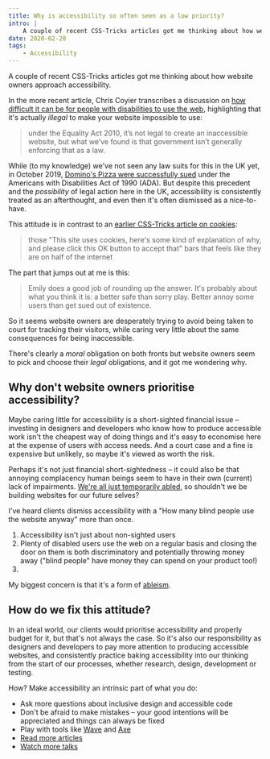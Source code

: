 ```yaml
---
title: Why is accessibility so often seen as a low priority?
intro: |
    A couple of recent CSS-Tricks articles got me thinking about how website owners prioritise their legal (and moral!) obligations to their users.
date: 2020-02-20
tags:
    - Accessibility
---
```


A couple of recent CSS-Tricks articles got me thinking about how website owners approach accessibility.

In the more recent article, Chris Coyier transcribes a discussion on [how difficult it can be for people with disabilities to use the web](https://css-tricks.com/all-these-things-are-quite-easy-to-do-they-just-need-somebody-to-sit-down-and-just-go-through-the-website/), highlighting that it's actually *illegal* to make your website impossible to use:

> under the Equality Act 2010, it’s not legal to create an inaccessible website, but what we’ve found is that government isn’t generally enforcing that as a law.

While (to my knowledge) we've not seen any law suits for this in the UK yet, in October 2019, [Domino's Pizza were successfully sued](http://www.webaxe.org/supreme-court-favors-digital-accessibility-dominos-case/) under the Americans with Disabilities Act of 1990 (ADA). But despite this precedent and the *possibility* of legal action here in the UK, accessibility is consistently treated as an afterthought, and even then it's often dismissed as a nice-to-have.

This attitude is in contrast to an [earlier CSS-Tricks article on cookies](https://css-tricks.com/why-every-website-wants-you-to-accept-its-cookies/):

> those "This site uses cookies, here's some kind of explanation of why, and please click this OK button to accept that" bars that feels like they are on half of the internet

The part that jumps out at me is this:

> Emily does a good job of rounding up the answer. It's probably about what you think it is: a better safe than sorry play. Better annoy some users than get sued out of existence.

So it seems website owners are desperately trying to avoid being taken to court for tracking their visitors, while caring very little about the same consequences for being inaccessible.

There's clearly a *moral* obligation on both fronts but website owners seem to pick and choose their *legal* obligations, and it got me wondering why.


## Why don't website owners prioritise accessibility?

Maybe caring little for accessibility is a short-sighted financial issue – investing in designers and developers who know how to produce accessible work isn't the cheapest way of doing things and it's easy to economise here at the expense of users with access needs. And a court case and a fine is expensive but unlikely, so maybe it's viewed as worth the risk.

Perhaps it's not just financial short-sightedness – it could also be that annoying complacency human beings seem to have in their own (current) lack of impairments. [We're all just temporarily abled](https://uxmag.com/articles/we-re-just-temporarily-abled), so shouldn't we be building websites for our future selves?

I've heard clients dismiss accessibility with a "How many blind people use the website anyway" more than once.

1. Accessibility isn't just about non-sighted users
2. Plenty of disabled users use the web on a regular basis and closing the door on them is both discriminatory and potentially throwing money away ("blind people" have money they can spend on your product too!)
3.

My biggest concern is that it's a form of [ableism](https://en.wikipedia.org/wiki/Ableism).


## How do we fix this attitude?

In an ideal world, our clients would prioritise accessibility and properly budget for it, but that's not always the case. So it's also our responsibility as designers and developers to pay more attention to producing accessible websites, and consistently practice baking accessibility into our thinking from the start of our processes, whether research, design, development or testing.

How? Make accessibility an intrinsic part of what you do:

- Ask more questions about inclusive design and accessible code
- Don't be afraid to make mistakes – your good intentions will be appreciated and things can always be fixed
- Play with tools like [Wave](https://wave.webaim.org) and [Axe](https://www.deque.com/axe/)
- [Read more articles](https://a11yweekly.com)
- [Watch more talks](https://www.youtube.com/watch?v=VxQT3aq0nzw)

